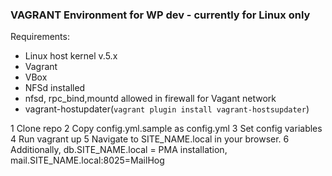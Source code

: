 ### VAGRANT Environment for WP dev - currently for Linux only
Requirements:
  - Linux host kernel v.5.x
  - Vagrant
  - VBox
  - NFSd installed
  - nfsd, rpc_bind,mountd allowed in firewall for Vagant network
  - vagrant-hostupdater(```vagrant plugin install vagrant-hostsupdater```)

1 Clone repo
2 Copy config.yml.sample as config.yml
3 Set config variables
4 Run vagrant up
5 Navigate to SITE_NAME.local in your browser.
6 Additionally, db.SITE_NAME.local = PMA installation, mail.SITE_NAME.local:8025=MailHog